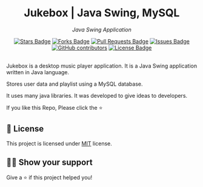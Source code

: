<h1 align="center">Jukebox | Java Swing, MySQL</h1>
<p align="center"><i>Java Swing Application</i></p>
<div align="center">
  <a href="https://github.com/mustafakbaser/Jukebox-JavaSwing-MySQL/stargazers"><img src="https://img.shields.io/github/stars/mustafakbaser/Jukebox-JavaSwing-MySQL" alt="Stars Badge"/></a>
<a href="https://github.com/mustafakbaser/Jukebox-JavaSwing-MySQL/network/members"><img src="https://img.shields.io/github/forks/mustafakbaser/Jukebox-JavaSwing-MySQL" alt="Forks Badge"/></a>
<a href="https://github.com/mustafakbaser/Jukebox-JavaSwing-MySQL/pulls"><img src="https://img.shields.io/github/issues-pr/mustafakbaser/Jukebox-JavaSwing-MySQL" alt="Pull Requests Badge"/></a>
<a href="https://github.com/mustafakbaser/Jukebox-JavaSwing-MySQL/issues"><img src="https://img.shields.io/github/issues/mustafakbaser/Jukebox-JavaSwing-MySQL" alt="Issues Badge"/></a>
<a href="https://github.com/mustafakbaser/Jukebox-JavaSwing-MySQL/graphs/contributors"><img alt="GitHub contributors" src="https://img.shields.io/github/contributors/mustafakbaser/Jukebox-JavaSwing-MySQL?color=2b9348"></a>
<a href="https://github.com/mustafakbaser/Jukebox-JavaSwing-MySQL/blob/master/LICENSE"><img src="https://img.shields.io/github/license/mustafakbaser/Jukebox-JavaSwing-MySQ?color=2b9348" alt="License Badge"/></a>
</div>
<br>

Jukebox is a desktop music player application. It is a Java Swing application written in Java language. 

Stores user data and playlist using a MySQL database.

It uses many java libraries. It was developed to give ideas to developers.

If you like this Repo, Please click the :star:


## :pencil: License

This project is licensed under [MIT](https://opensource.org/licenses/MIT) license.

## :man_astronaut: Show your support

Give a ⭐️ if this project helped you!
